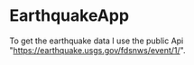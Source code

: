 # EarthquakeApp
To get the earthquake data I use the public Api "https://earthquake.usgs.gov/fdsnws/event/1/".
